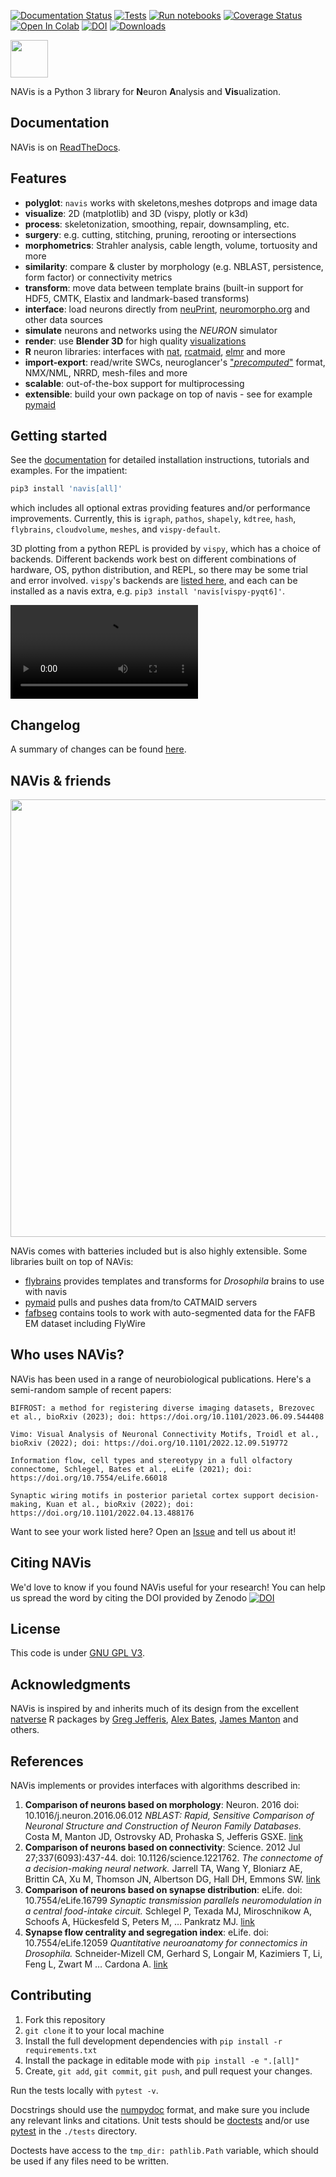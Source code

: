 [![Documentation Status](https://readthedocs.org/projects/navis/badge/?version=latest)](http://navis.readthedocs.io/en/latest/?badge=latest) [![Tests](https://github.com/navis-org/navis/actions/workflows/test-package.yml/badge.svg)](https://github.com/navis-org/navis/actions/workflows/test-package.yml) [![Run notebooks](https://github.com/navis-org/navis/actions/workflows/notebooktest-package.yml/badge.svg)](https://github.com/navis-org/navis/actions/workflows/notebooktest-package.yml) [![Coverage Status](https://coveralls.io/repos/github/navis-org/navis/badge.svg?branch=master)](https://coveralls.io/github/navis-org/navis?branch=master) [![Open In Colab](https://colab.research.google.com/assets/colab-badge.svg)](https://colab.research.google.com/github/navis-org/navis/blob/master/examples/colab.ipynb) [![DOI](https://zenodo.org/badge/DOI/10.5281/zenodo.8191725.svg)](https://zenodo.org/doi/10.5281/zenodo.4699382) [![Downloads](https://pepy.tech/badge/navis)](https://pepy.tech/project/navis)

<img src="https://github.com/navis-org/navis/raw/master/docs/_static/favicon.png" height="60">

NAVis is a Python 3 library for **N**euron **A**nalysis and **Vis**ualization.

## Documentation
NAVis is on [ReadTheDocs](http://navis.readthedocs.io/ "NAVis ReadTheDocs").

## Features
* **polyglot**: ``navis`` works with skeletons,meshes dotprops and image data
* **visualize**: 2D (matplotlib) and 3D (vispy, plotly or k3d)
* **process**: skeletonization, smoothing, repair, downsampling, etc.
* **surgery**: e.g. cutting, stitching, pruning, rerooting or intersections
* **morphometrics**: Strahler analysis, cable length, volume, tortuosity and more
* **similarity**: compare & cluster by morphology (e.g. NBLAST, persistence, form factor) or connectivity metrics
* **transform**: move data between template brains (built-in support for HDF5, CMTK, Elastix and landmark-based transforms)
* **interface**: load neurons directly from [neuPrint](https://neuprint.janelia.org), [neuromorpho.org](http://neuromorpho.org) and other data sources
* **simulate** neurons and networks using the *NEURON* simulator
* **render**: use **Blender 3D** for high quality [visualizations](https://youtu.be/wl3sFG7WQJc)
* **R** neuron libraries: interfaces with [nat](https://github.com/jefferis/nat), [rcatmaid](https://github.com/jefferis/rcatmaid), [elmr](https://github.com/jefferis/elmr) and more
* **import-export**: read/write SWCs, neuroglancer's ["*precomputed*"](https://github.com/google/neuroglancer/tree/master/src/neuroglancer/datasource/precomputed) format, NMX/NML, NRRD, mesh-files and more
* **scalable**: out-of-the-box support for multiprocessing
* **extensible**: build your own package on top of navis - see for example [pymaid](https://pymaid.readthedocs.io/en/latest/)

## Getting started
See the [documentation](http://navis.readthedocs.io/ "NAVis ReadTheDocs") for detailed installation instructions, tutorials and examples. For the impatient:

```sh
pip3 install 'navis[all]'
```

which includes all optional extras providing features and/or performance improvements.
Currently, this is
`igraph`,
`pathos`,
`shapely`,
`kdtree`,
`hash`,
`flybrains`,
`cloudvolume`,
`meshes`,
and `vispy-default`.

3D plotting from a python REPL is provided by `vispy`, which has a choice of backends.
Different backends work best on different combinations of hardware, OS, python distribution, and REPL, so there may be some trial and error involved.
`vispy`'s backends are [listed here](https://vispy.org/installation.html#backend-requirements), and each can be installed as a navis extra, e.g. `pip3 install 'navis[vispy-pyqt6]'`.

![movie](https://user-images.githubusercontent.com/7161148/114312307-28a72700-9aea-11eb-89a6-ee1d72bfa730.mov)

## Changelog

A summary of changes can be found
[here](https://navis.readthedocs.io/en/latest/source/whats_new.html).

## NAVis & friends
<p align="center">
<img src="https://github.com/navis-org/navis/blob/master/docs/_static/navis_ecosystem.png?raw=true" width="700">
</p>

NAVis comes with batteries included but is also highly extensible. Some
libraries built on top of NAVis:
* [flybrains](https://github.com/navis-org/navis-flybrains) provides templates and transforms for *Drosophila* brains to use with navis
* [pymaid](https://pymaid.readthedocs.io/en/latest/) pulls and pushes data from/to CATMAID servers
* [fafbseg](https://fafbseg-py.readthedocs.io/en/latest/index.html) contains tools to work with auto-segmented data for the FAFB EM dataset including FlyWire

## Who uses NAVis?
NAVis has been used in a range of neurobiological publications. Here's a semi-random sample
of recent papers:

```
BIFROST: a method for registering diverse imaging datasets, Brezovec et al., bioRxiv (2023); doi: https://doi.org/10.1101/2023.06.09.544408

Vimo: Visual Analysis of Neuronal Connectivity Motifs, Troidl et al., bioRxiv (2022); doi: https://doi.org/10.1101/2022.12.09.519772

Information flow, cell types and stereotypy in a full olfactory connectome, Schlegel, Bates et al., eLife (2021); doi: https://doi.org/10.7554/eLife.66018

Synaptic wiring motifs in posterior parietal cortex support decision-making, Kuan et al., bioRxiv (2022); doi: https://doi.org/10.1101/2022.04.13.488176
```

Want to see your work listed here? Open an [Issue](https://github.com/navis-org/navis/issues) and tell us about it!

## Citing NAVis
We'd love to know if you found NAVis useful for your research! You can help us
spread the word by citing the DOI provided by Zenodo [![DOI](https://zenodo.org/badge/DOI/10.5281/zenodo.8191725.svg)](https://zenodo.org/doi/10.5281/zenodo.4699382)

## License
This code is under [GNU GPL V3](LICENSE).

## Acknowledgments
NAVis is inspired by and inherits much of its design from the excellent
[natverse](http://natverse.org) R packages by
[Greg Jefferis](https://github.com/jefferis), [Alex Bates](https://github.com/alexanderbates),
[James Manton](https://github.com/ajdm) and others.

## References
NAVis implements or provides interfaces with algorithms described in:

1. **Comparison of neurons based on morphology**: Neuron. 2016 doi: 10.1016/j.neuron.2016.06.012
*NBLAST: Rapid, Sensitive Comparison of Neuronal Structure and Construction of Neuron Family Databases.*
Costa M, Manton JD, Ostrovsky AD, Prohaska S, Jefferis GSXE.
[link](https://www.cell.com/neuron/fulltext/S0896-6273(16)30265-3?_returnURL=https%3A%2F%2Flinkinghub.elsevier.com%2Fretrieve%2Fpii%2FS0896627316302653%3Fshowall%3Dtrue)
2. **Comparison of neurons based on connectivity**: Science. 2012 Jul 27;337(6093):437-44. doi: 10.1126/science.1221762.
*The connectome of a decision-making neural network.*
Jarrell TA, Wang Y, Bloniarz AE, Brittin CA, Xu M, Thomson JN, Albertson DG, Hall DH, Emmons SW.
[link](http://science.sciencemag.org/content/337/6093/437.long)
3. **Comparison of neurons based on synapse distribution**: eLife. doi: 10.7554/eLife.16799
*Synaptic transmission parallels neuromodulation in a central food-intake circuit.*
Schlegel P, Texada MJ, Miroschnikow A, Schoofs A, Hückesfeld S, Peters M, … Pankratz MJ.
[link](https://elifesciences.org/content/5/e16799)
4. **Synapse flow centrality and segregation index**: eLife. doi: 10.7554/eLife.12059
*Quantitative neuroanatomy for connectomics in Drosophila.*
Schneider-Mizell CM, Gerhard S, Longair M, Kazimiers T, Li, Feng L, Zwart M … Cardona A.
[link](https://elifesciences.org/articles/12059)

## Contributing

1. Fork this repository
2. `git clone` it to your local machine
3. Install the full development dependencies with `pip install -r requirements.txt`
4. Install the package in editable mode with `pip install -e ".[all]"`
5. Create, `git add`, `git commit`, `git push`, and pull request your changes.

Run the tests locally with `pytest -v`.

Docstrings should use the [numpydoc](https://numpydoc.readthedocs.io/en/latest/format.html) format,
and make sure you include any relevant links and citations.
Unit tests should be [doctests](https://docs.python.org/3/library/doctest.html)
and/or use [pytest](https://docs.pytest.org/en/stable/) in the `./tests` directory.

Doctests have access to the `tmp_dir: pathlib.Path` variable,
which should be used if any files need to be written.
